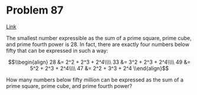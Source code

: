 # Problem 87

[Link](https://projecteuler.net/problem=87)

The smallest number expressible as the sum of a prime square, prime cube, and prime fourth power is $28$. In fact, there are exactly four numbers below fifty that can be expressed in such a way:

$$\\begin{align} 28 &= 2^2 + 2^3 + 2^4\\\\ 33 &= 3^2 + 2^3 + 2^4\\\\ 49 &= 5^2 + 2^3 + 2^4\\\\ 47 &= 2^2 + 3^3 + 2^4 \\end{align}$$

How many numbers below fifty million can be expressed as the sum of a prime square, prime cube, and prime fourth power?